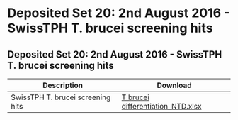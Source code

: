# Deposited Set 20: 2nd August 2016 - SwissTPH T. brucei screening hits

## Deposited Set 20: 2nd August 2016 - SwissTPH T. brucei screening hits

| Description | Download |
| --- | --- |
| SwissTPH T. brucei screening hits | [T.brucei differentiation\_NTD.xlsx](ftp://ftp.ebi.ac.uk/pub/databases/chembl/ChEMBLNTD/set20_unibas/T.brucei%20differentiation_NTD.xlsx) |

